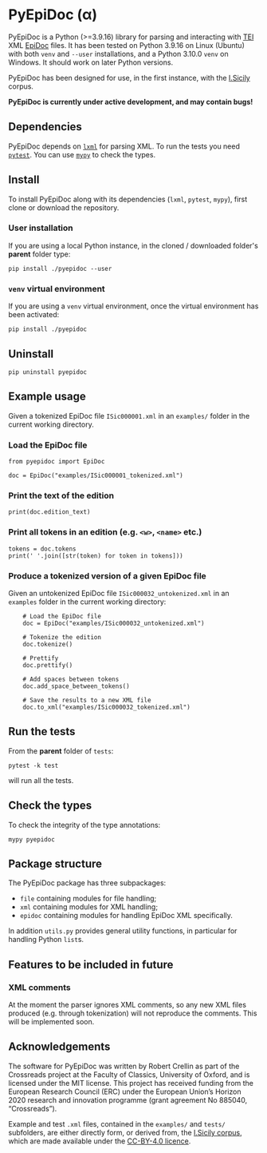 # PyEpiDoc (α)

PyEpiDoc is a Python (>=3.9.16) library for parsing and interacting with [TEI](https://tei-c.org/) XML
[EpiDoc](https://epidoc.stoa.org/) files. It has been tested on Python 3.9.16 on Linux (Ubuntu) with both ```venv``` and ```--user``` installations, and a Python 3.10.0 ```venv``` on Windows. It should work on later Python versions.

PyEpiDoc has been designed for use, in the first instance, 
with the [I.Sicily](http://sicily.classics.ox.ac.uk/) corpus.

**PyEpiDoc is currently under active development, and may contain bugs!**

## Dependencies

PyEpiDoc depends on [```lxml```](https://lxml.de/) for parsing XML.
To run the tests you need [```pytest```](https://docs.pytest.org/en/7.2.x/).
You can use [```mypy```](https://www.mypy-lang.org/) to check the types.


## Install
To install PyEpiDoc along with its dependencies (```lxml```, ```pytest```, ```mypy```), first clone or download the repository.


### User installation
If you are using a local Python instance, 
in the cloned / downloaded folder's **parent** folder type:

```
pip install ./pyepidoc --user
```


### ```venv``` virtual environment

If you are using a ```venv``` virtual environment, once the virtual environment has been activated:

```
pip install ./pyepidoc
```


## Uninstall
```
pip uninstall pyepidoc
```

## Example usage

Given a tokenized EpiDoc file ```ISic000001.xml``` in an ```examples/``` folder in the current working directory.

### Load the EpiDoc file

```
from pyepidoc import EpiDoc

doc = EpiDoc("examples/ISic000001_tokenized.xml")
```


### Print the text of the edition

```
print(doc.edition_text)
```

### Print all tokens in an edition (e.g. ```<w>```, ```<name>``` etc.)

```
tokens = doc.tokens
print(' '.join([str(token) for token in tokens]))
```

### Produce a tokenized version of a given EpiDoc file

Given an untokenized EpiDoc file ```ISic000032_untokenized.xml``` in an ```examples``` folder in the current working directory:

```
    # Load the EpiDoc file
    doc = EpiDoc("examples/ISic000032_untokenized.xml")

    # Tokenize the edition
    doc.tokenize()

    # Prettify
    doc.prettify()

    # Add spaces between tokens
    doc.add_space_between_tokens()

    # Save the results to a new XML file
    doc.to_xml("examples/ISic000032_tokenized.xml")
```

## Run the tests

From the **parent** folder of ```tests```:

```
pytest -k test
```

will run all the tests.

## Check the types

To check the integrity of the type annotations:

```
mypy pyepidoc
```

## Package structure

The PyEpiDoc package has three subpackages:

- ```file``` containing modules for file handling;
- ```xml``` containing modules for XML handling;
- ```epidoc``` containing modules for handling EpiDoc XML specifically.

In addition ```utils.py``` provides general utility functions, in particular for handling Python 
```list```s.

## Features to be included in future

### XML comments

At the moment the parser ignores XML comments, so any new XML files produced (e.g. through tokenization) will not reproduce the comments.
This will be implemented soon.


## Acknowledgements

The software for PyEpiDoc was written by Robert Crellin as part of the Crossreads project at the Faculty of Classics, University of Oxford, and is licensed under the MIT license. This project has received funding from the European Research Council (ERC) under the European Union’s Horizon 2020 research and innovation programme (grant agreement No 885040, “Crossreads”).

Example and test ```.xml``` files, contained in the ```examples/``` and ```tests/``` subfolders, are either directly form, or derived from, the [I.Sicily corpus](https://github.com/ISicily/ISicily), which are made available under the [CC-BY-4.0 licence](https://creativecommons.org/licenses/by/4.0/).

